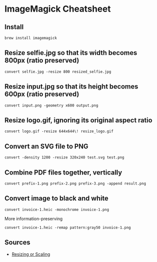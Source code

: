 # ImageMagick Cheatsheet

## Install

`brew install imagemagick`

## Resize selfie.jpg so that its width becomes 800px (ratio preserved)

`convert selfie.jpg -resize 800 resized_selfie.jpg`

## Resize input.jpg so that its height becomes 600px (ratio preserved)

`convert input.png -geometry x600 output.png`

## Resize logo.gif, ignoring its original aspect ratio

`convert logo.gif -resize 644x644\! resize_logo.gif`

## Convert an SVG file to PNG

`convert -density 1200 -resize 320x240 test.svg test.png`

## Combine PDF files together, vertically

`convert prefix-1.png prefix-2.png prefix-3.png -append result.png`

## Convert image to black and white

    convert invoice-1.heic -monochrome invoice-1.png
    
More information-preserving

    convert invoice-1.heic -remap pattern:gray50 invoice-1.png

## Sources

- [Resizing or Scaling](http://www.imagemagick.org/Usage/resize/)
